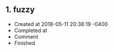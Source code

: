 ## 1. fuzzy
- Created at   2018-05-11 20:38:19 -0400
- Completed at 
- Comment      
- Finished     

